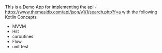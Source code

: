 This is a Demo App for implementing the api - 
https://www.themealdb.com/api/json/v1/1/search.php?f=a 
with the following Kotlin Concepts 
- MVVM
- Hilt
- coroutines
- Flow
- unit test
